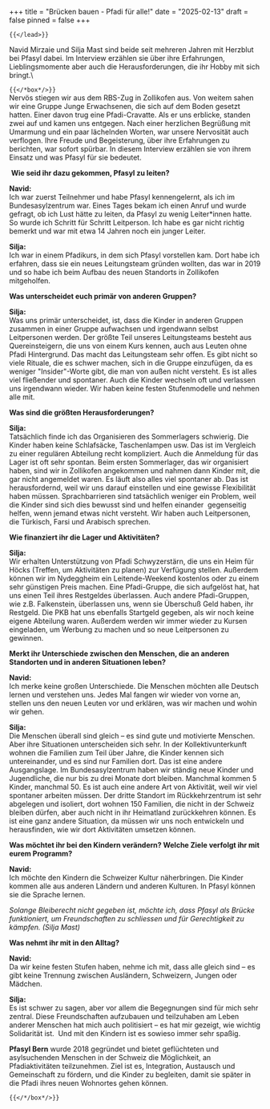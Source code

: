 +++
title = "Brücken bauen - Pfadi für alle!"
date = "2025-02-13"
draft = false
pinned = false
+++
<!--StartFragment-->

`{{</lead>}}`

Navid Mirzaie und Silja Mast sind beide seit mehreren Jahren mit Herzblut bei Pfasyl dabei. Im Interview erzählen sie über ihre Erfahrungen, Lieblingsmomente aber auch die Herausforderungen, die ihr Hobby mit sich bringt.\
<!--StartFragment-->

<!--EndFragment-->

`{{</*box*/>}}`\
Nervös stiegen wir aus dem RBS-Zug in Zollikofen aus. Von weitem sahen wir eine Gruppe Junge Erwachsenen, die sich auf dem Boden gesetzt hatten. Einer davon trug eine Pfadi-Cravatte. Als er uns erblicke, standen zwei auf und kamen uns entgegen. Nach einer herzlichen Begrüßung mit Umarmung und ein paar lächelnden Worten, war unsere Nervosität auch verflogen. Ihre Freude und Begeisterung, über ihre Erfahrungen zu berichten, war sofort spürbar. In diesem Interview erzählen sie von ihrem Einsatz und was Pfasyl für sie bedeutet.

 **Wie seid ihr dazu gekommen, Pfasyl zu leiten?**

**Navid:**\
Ich war zuerst Teilnehmer und habe Pfasyl kennengelernt, als ich im Bundesasylzentrum war. Eines Tages bekam ich einen Anruf und wurde gefragt, ob ich Lust hätte zu leiten, da Pfasyl zu wenig Leiter*innen hatte. So wurde ich Schritt für Schritt Leitperson. Ich habe es gar nicht richtig bemerkt und war mit etwa 14 Jahren noch ein junger Leiter.

**Silja:**\
Ich war in einem Pfadikurs, in dem sich Pfasyl vorstellen kam. Dort habe ich erfahren, dass sie ein neues Leitungsteam gründen wollten, das war in 2019 und so habe ich beim Aufbau des neuen Standorts in Zollikofen mitgeholfen.

**Was unterscheidet euch primär von anderen Gruppen?**

**Silja:**\
Was uns primär unterscheidet, ist, dass die Kinder in anderen Gruppen zusammen in einer Gruppe aufwachsen und irgendwann selbst Leitpersonen werden. Der größte Teil unseres Leitungsteams besteht aus Quereinsteigern, die uns von einem Kurs kennen, auch aus Leuten ohne Pfadi Hintergrund. Das macht das Leitungsteam sehr offen. Es gibt nicht so viele Rituale, die es schwer machen, sich in die Gruppe einzufügen, da es weniger "Insider"-Worte gibt, die man von außen nicht versteht. Es ist alles viel fließender und spontaner. Auch die Kinder wechseln oft und verlassen uns irgendwann wieder. Wir haben keine festen Stufenmodelle und nehmen alle mit.

**Was sind die größten Herausforderungen?**

**Silja:**\
Tatsächlich finde ich das Organisieren des Sommerlagers schwierig. Die Kinder haben keine Schlafsäcke, Taschenlampen usw. Das ist im Vergleich zu einer regulären Abteilung recht kompliziert. Auch die Anmeldung für das Lager ist oft sehr spontan. Beim ersten Sommerlager, das wir organisiert haben, sind wir in Zollikofen angekommen und nahmen dann Kinder mit, die gar nicht angemeldet waren. Es läuft also alles viel spontaner ab. Das ist herausfordernd, weil wir uns darauf einstellen und eine gewisse Flexibilität haben müssen. Sprachbarrieren sind tatsächlich weniger ein Problem, weil die Kinder sind sich dies bewusst sind und helfen einander  gegenseitig helfen, wenn jemand etwas nicht versteht. Wir haben auch Leitpersonen, die Türkisch, Farsi und Arabisch sprechen.

**Wie finanziert ihr die Lager und Aktivitäten?**

**Silja:**\
Wir erhalten Unterstützung von Pfadi Schwyzerstärn, die uns ein Heim für Höcks (Treffen, um Aktivitäten zu planen) zur Verfügung stellen. Außerdem können wir im Nydeggheim ein Leitende-Weekend kostenlos oder zu einem sehr günstigen Preis machen. Eine Pfadi-Gruppe, die sich aufgelöst hat, hat uns einen Teil ihres Restgeldes überlassen. Auch andere Pfadi-Gruppen, wie z.B. Falkenstein, überlassen uns, wenn sie Überschuß Geld haben, ihr Restgeld. Die PKB hat uns ebenfalls Startgeld gegeben, als wir noch keine eigene Abteilung waren. Außerdem werden wir immer wieder zu Kursen eingeladen, um Werbung zu machen und so neue Leitpersonen zu gewinnen.

**Merkt ihr Unterschiede zwischen den Menschen, die an anderen Standorten und in anderen Situationen leben?**

**Navid:**\
Ich merke keine großen Unterschiede. Die Menschen möchten alle Deutsch lernen und verstehen uns. Jedes Mal fangen wir wieder von vorne an, stellen uns den neuen Leuten vor und erklären, was wir machen und wohin wir gehen.

**Silja:**\
Die Menschen überall sind gleich – es sind gute und motivierte Menschen. Aber ihre Situationen unterscheiden sich sehr. In der Kollektivunterkunft wohnen die Familien zum Teil über Jahre, die Kinder kennen sich untereinander, und es sind nur Familien dort. Das ist eine andere Ausgangslage. Im Bundesasylzentrum haben wir ständig neue Kinder und Jugendliche, die nur bis zu drei Monate dort bleiben. Manchmal kommen 5 Kinder, manchmal 50. Es ist auch eine andere Art von Aktivität, weil wir viel spontaner arbeiten müssen. Der dritte Standort im Rückkehrzentrum ist sehr abgelegen und isoliert, dort wohnen 150 Familien, die nicht in der Schweiz bleiben dürfen, aber auch nicht in ihr Heimatland zurückkehren können. Es ist eine ganz andere Situation, da müssen wir uns noch entwickeln und herausfinden, wie wir dort Aktivitäten umsetzen können.

**Was möchtet ihr bei den Kindern verändern? Welche Ziele verfolgt ihr mit eurem Programm?**

**Navid:**\
Ich möchte den Kindern die Schweizer Kultur näherbringen. Die Kinder kommen alle aus anderen Ländern und anderen Kulturen. In Pfasyl können sie die Sprache lernen. 

*Solange Bleiberecht nicht gegeben ist, möchte ich, dass Pfasyl als Brücke funktioniert, um Freundschaften zu schliessen und für Gerechtigkeit zu kämpfen. (Silja Mast)*

**Was nehmt ihr mit in den Alltag?**

**Navid:**\
Da wir keine festen Stufen haben, nehme ich mit, dass alle gleich sind – es gibt keine Trennung zwischen Ausländern, Schweizern, Jungen oder Mädchen.

**Silja:**\
Es ist schwer zu sagen, aber vor allem die Begegnungen sind für mich sehr zentral. Diese Freundschaften aufzubauen und teilzuhaben am Leben anderer Menschen hat mich auch politisiert – es hat mir gezeigt, wie wichtig Solidarität ist.  Und mit den Kindern ist es sowieso immer sehr spaßig.

**Pfasyl Bern** wurde 2018 gegründet und bietet geflüchteten und asylsuchenden Menschen in der Schweiz die Möglichkeit, an Pfadiaktivitäten teilzunehmen. Ziel ist es, Integration, Austausch und Gemeinschaft zu fördern, und die Kinder zu begleiten, damit sie später in die Pfadi ihres neuen Wohnortes gehen können.

`{{</*/box*/>}}`